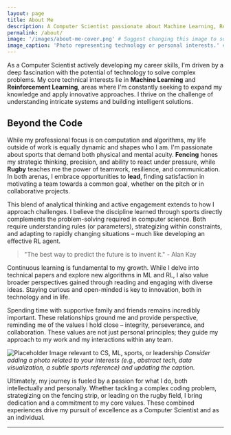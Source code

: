 ```yaml
---
layout: page
title: About Me
description: A Computer Scientist passionate about Machine Learning, Reinforcement Learning, and tackling complex challenges. Continuously developing skills and driven by core values.
permalink: /about/
image: '/images/about-me-cover.png' # Suggest changing this image to something relevant (tech, abstract, you, etc.)
image_caption: 'Photo representing technology or personal interests.' # Update caption accordingly
---
```


As a Computer Scientist actively developing my career skills, I'm driven by a deep fascination with the potential of technology to solve complex problems. My core technical interests lie in **Machine Learning** and **Reinforcement Learning**, areas where I'm constantly seeking to expand my knowledge and apply innovative approaches. I thrive on the challenge of understanding intricate systems and building intelligent solutions.

## Beyond the Code

While my professional focus is on computation and algorithms, my life outside of work is equally dynamic and shapes who I am. I'm passionate about sports that demand both physical and mental acuity. **Fencing** hones my strategic thinking, precision, and ability to react under pressure, while **Rugby** teaches me the power of teamwork, resilience, and communication. In both arenas, I embrace opportunities to **lead**, finding satisfaction in motivating a team towards a common goal, whether on the pitch or in collaborative projects.

This blend of analytical thinking and active engagement extends to how I approach challenges. I believe the discipline learned through sports directly complements the problem-solving required in computer science. Both require understanding rules (or parameters), strategizing within constraints, and adapting to rapidly changing situations – much like developing an effective RL agent.

> "The best way to predict the future is to invent it." - Alan Kay 

Continuous learning is fundamental to my growth. While I delve into technical papers and explore new algorithms in ML and RL, I also value broader perspectives gained through reading and engaging with diverse ideas. Staying curious and open-minded is key to innovation, both in technology and in life.

Spending time with supportive family and friends remains incredibly important. These relationships ground me and provide perspective, reminding me of the values I hold close – integrity, perseverance, and collaboration. These values are not just personal principles; they guide my approach to my work and my interactions within any team.

![Placeholder Image relevant to CS, ML, sports, or leadership](/TimBunkerPortfolio/images/fencer.png)
*Consider adding a photo related to your interests (e.g., abstract tech, data visualization, a subtle sports reference) and updating the caption.*

Ultimately, my journey is fueled by a passion for what I do, both intellectually and personally. Whether tackling a complex coding problem, strategizing on the fencing strip, or leading on the rugby field, I bring dedication and a commitment to my core values. These combined experiences drive my pursuit of excellence as a Computer Scientist and as an individual.

***

